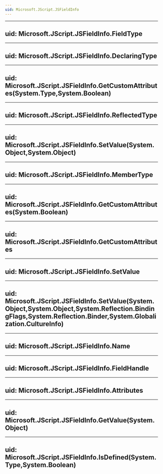 ```yaml
---
uid: Microsoft.JScript.JSFieldInfo
---
```


---
uid: Microsoft.JScript.JSFieldInfo.FieldType
---

---
uid: Microsoft.JScript.JSFieldInfo.DeclaringType
---

---
uid: Microsoft.JScript.JSFieldInfo.GetCustomAttributes(System.Type,System.Boolean)
---

---
uid: Microsoft.JScript.JSFieldInfo.ReflectedType
---

---
uid: Microsoft.JScript.JSFieldInfo.SetValue(System.Object,System.Object)
---

---
uid: Microsoft.JScript.JSFieldInfo.MemberType
---

---
uid: Microsoft.JScript.JSFieldInfo.GetCustomAttributes(System.Boolean)
---

---
uid: Microsoft.JScript.JSFieldInfo.GetCustomAttributes
---

---
uid: Microsoft.JScript.JSFieldInfo.SetValue
---

---
uid: Microsoft.JScript.JSFieldInfo.SetValue(System.Object,System.Object,System.Reflection.BindingFlags,System.Reflection.Binder,System.Globalization.CultureInfo)
---

---
uid: Microsoft.JScript.JSFieldInfo.Name
---

---
uid: Microsoft.JScript.JSFieldInfo.FieldHandle
---

---
uid: Microsoft.JScript.JSFieldInfo.Attributes
---

---
uid: Microsoft.JScript.JSFieldInfo.GetValue(System.Object)
---

---
uid: Microsoft.JScript.JSFieldInfo.IsDefined(System.Type,System.Boolean)
---
